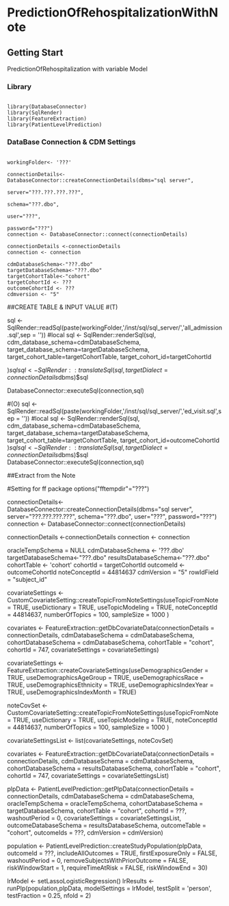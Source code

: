 # PredictionOfRehospitalizationWithNote

## Getting Start
PredictionOfRehospitalization with variable Model

### Library
<pre><code>
library(DatabaseConnector)
library(SqlRender)
library(FeatureExtraction)
library(PatientLevelPrediction)
</code></pre>



### DataBase Connection & CDM Settings
<pre><code>
workingFolder<- '???'

connectionDetails<-DatabaseConnector::createConnectionDetails(dbms="sql server",
                                                              server="???.???.???.???",
                                                              schema="???.dbo",
                                                              user="???",
                                                              password="???")
connection <- DatabaseConnector::connect(connectionDetails)

connectionDetails <-connectionDetails
connection <- connection

cdmDatabaseSchema<-"???.dbo"
targetDatabaseSchema<-"???.dbo"
targetCohortTable<-"cohort"
targetCohortId <- ???
outcomeCohortId <- ???
cdmversion <- "5"
</code></pre>

##CREATE TABLE & INPUT VALUE
#(T)

sql <- SqlRender::readSql(paste(workingFolder,'/inst/sql/sql_server/','all_admission.sql',sep = '')) #local
sql <- SqlRender::renderSql(sql,
                            cdm_database_schema=cdmDatabaseSchema,
                            target_database_schema=targetDatabaseSchema,
                            target_cohort_table=targetCohortTable,
                            target_cohort_id=targetCohortId

)$sql
sql <- SqlRender::translateSql(sql,
                               targetDialect=connectionDetails$dbms)$sql

DatabaseConnector::executeSql(connection,sql)

#(O)
sql <- SqlRender::readSql(paste(workingFolder,'/inst/sql/sql_server/','ed_visit.sql',sep = '')) #local
sql <- SqlRender::renderSql(sql,
                            cdm_database_schema=cdmDatabaseSchema,
                            target_database_schema=targetDatabaseSchema,
                            target_cohort_table=targetCohortTable,
                            target_cohort_id=outcomeCohortId
)$sql
sql <- SqlRender::translateSql(sql,
                               targetDialect=connectionDetails$dbms)$sql
DatabaseConnector::executeSql(connection,sql)



##Extract from the Note


#Setting for ff package
options("fftempdir"="???")

connectionDetails<-DatabaseConnector::createConnectionDetails(dbms="sql server",
                                                              server="???.???.???.???",
                                                              schema="???.dbo",
                                                              user="???",
                                                              password="???")
connection <- DatabaseConnector::connect(connectionDetails)

connectionDetails <-connectionDetails
connection <- connection

oracleTempSchema = NULL
cdmDatabaseSchema <- '???.dbo'
targetDatabaseSchema<-"???.dbo"
resultsDatabaseSchema<-"???.dbo"
cohortTable <- 'cohort'
cohortId = targetCohortId
outcomeId <- outcomeCohortId
noteConceptId = 44814637
cdmVersion = "5"
rowIdField = "subject_id"


covariateSettings <- CustomCovariateSetting::createTopicFromNoteSettings(useTopicFromNote = TRUE,
                                                 useDictionary = TRUE,
                                                 useTopicModeling = TRUE,
                                                 noteConceptId = 44814637,
                                                 numberOfTopics = 100,
                                                 sampleSize = 1000
                                                 )

covariates <- FeatureExtraction::getDbCovariateData(connectionDetails = connectionDetails,
                                 cdmDatabaseSchema = cdmDatabaseSchema,
                                 cohortDatabaseSchema = cdmDatabaseSchema,
                                 cohortTable = "cohort",
                                 cohortId = 747,
                                 covariateSettings = covariateSettings)


covariateSettings <- FeatureExtraction::createCovariateSettings(useDemographicsGender = TRUE,
                                                                useDemographicsAgeGroup = TRUE,
                                             useDemographicsRace = TRUE,
                                             useDemographicsEthnicity = TRUE,
                                             useDemographicsIndexYear = TRUE,
                                             useDemographicsIndexMonth = TRUE)


noteCovSet <- CustomCovariateSetting::createTopicFromNoteSettings(useTopicFromNote = TRUE,
                                                                         useDictionary = TRUE,
                                                                         useTopicModeling = TRUE,
                                                                         noteConceptId = 44814637,
                                                                         numberOfTopics = 100,
                                                                         sampleSize = 1000
)


covariateSettingsList <- list(covariateSettings, noteCovSet)

covariates <-  FeatureExtraction::getDbCovariateData(connectionDetails = connectionDetails,
                                 cdmDatabaseSchema = cdmDatabaseSchema,
                                 cohortDatabaseSchema = resultsDatabaseSchema,
                                 cohortTable = "cohort",
                                 cohortId = 747,
                                 covariateSettings = covariateSettingsList)



plpData <- PatientLevelPrediction::getPlpData(connectionDetails = connectionDetails,
                      cdmDatabaseSchema = cdmDatabaseSchema,
                      oracleTempSchema = oracleTempSchema,
                      cohortDatabaseSchema = targetDatabaseSchema,
                      cohortTable = "cohort",
                      cohortId = ???,
                      washoutPeriod = 0,
                      covariateSettings = covariateSettingsList,
                      outcomeDatabaseSchema = resultsDatabaseSchema,
                      outcomeTable = "cohort",
                      outcomeIds = ???,
                      cdmVersion = cdmVersion)

population <- PatientLevelPrediction::createStudyPopulation(plpData,
                                    outcomeId = ???,
                                    includeAllOutcomes = TRUE,
                                    firstExposureOnly = FALSE,
                                    washoutPeriod = 0,
                                    removeSubjectsWithPriorOutcome = FALSE,
                                    riskWindowStart = 1,
                                    requireTimeAtRisk = FALSE,
                                    riskWindowEnd = 30)

lrModel <- setLassoLogisticRegression()
lrResults <- runPlp(population,plpData, modelSettings = lrModel, testSplit = 'person',
                    testFraction = 0.25, nfold = 2)

